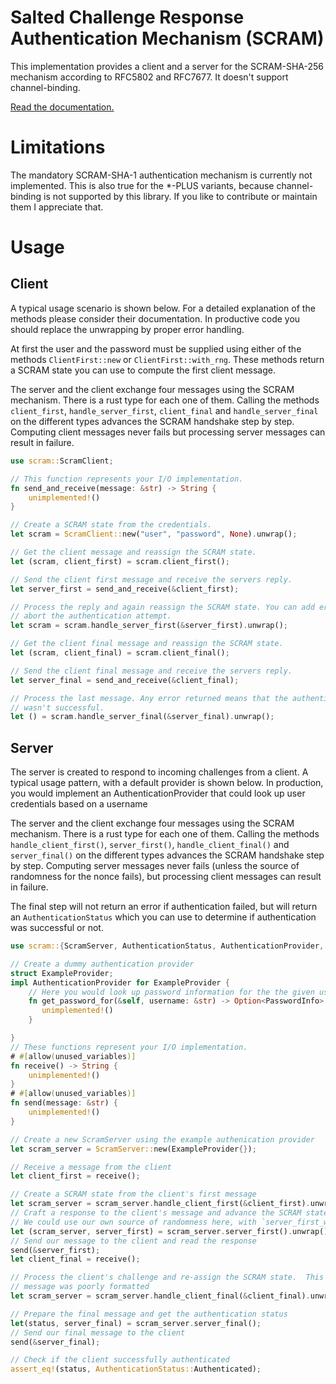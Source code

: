 # Salted Challenge Response Authentication Mechanism (SCRAM)

This implementation provides a client and a server for the SCRAM-SHA-256 mechanism according to
RFC5802 and RFC7677. It doesn't support channel-binding.

[Read the documentation.](https://tomprogrammer.github.io/scram/scram/index.html)

# Limitations

The mandatory SCRAM-SHA-1 authentication mechanism is currently not implemented. This is also true
for the *-PLUS variants, because channel-binding is not supported by this library. If you like to
contribute or maintain them I appreciate that.

# Usage

## Client

A typical usage scenario is shown below. For a detailed explanation of the methods please
consider their documentation. In productive code you should replace the unwrapping by proper
error handling.

At first the user and the password must be supplied using either of the methods
`ClientFirst::new` or `ClientFirst::with_rng`. These methods return a SCRAM
state you can use to compute the first client message.

The server and the client exchange four messages using the SCRAM mechanism. There is a rust type
for each one of them. Calling the methods `client_first`, `handle_server_first`, `client_final`
and `handle_server_final` on the different types advances the SCRAM handshake step by step.
Computing client messages never fails but processing server messages can result in failure.

```rust
use scram::ScramClient;

// This function represents your I/O implementation.
fn send_and_receive(message: &str) -> String {
    unimplemented!()
}

// Create a SCRAM state from the credentials.
let scram = ScramClient::new("user", "password", None).unwrap();

// Get the client message and reassign the SCRAM state.
let (scram, client_first) = scram.client_first();

// Send the client first message and receive the servers reply.
let server_first = send_and_receive(&client_first);

// Process the reply and again reassign the SCRAM state. You can add error handling to
// abort the authentication attempt.
let scram = scram.handle_server_first(&server_first).unwrap();

// Get the client final message and reassign the SCRAM state.
let (scram, client_final) = scram.client_final();

// Send the client final message and receive the servers reply.
let server_final = send_and_receive(&client_final);

// Process the last message. Any error returned means that the authentication attempt
// wasn't successful.
let () = scram.handle_server_final(&server_final).unwrap();
```

## Server

The server is created to respond to incoming challenges from a client.  A typical usage pattern,
with a default provider is shown below.  In production, you would implement an AuthenticationProvider
that could look up user credentials based on a username

The server and the client exchange four messages using the SCRAM mechanism. There is a rust type for
each one of them. Calling the methods `handle_client_first()`, `server_first()`,
`handle_client_final()` and `server_final()` on the different types advances the SCRAM handshake
step by step. Computing server messages never fails (unless the source of randomness for the nonce
fails), but processing client messages can result in failure.

The final step will not return an error if authentication failed, but will return an
`AuthenticationStatus` which you can use to determine if authentication was successful or not.

```rust
use scram::{ScramServer, AuthenticationStatus, AuthenticationProvider, PasswordInfo};

// Create a dummy authentication provider
struct ExampleProvider;
impl AuthenticationProvider for ExampleProvider {
    // Here you would look up password information for the the given username
    fn get_password_for(&self, username: &str) -> Option<PasswordInfo> {
       unimplemented!()
    }

}
// These functions represent your I/O implementation.
# #[allow(unused_variables)]
fn receive() -> String {
    unimplemented!()
}
# #[allow(unused_variables)]
fn send(message: &str) {
    unimplemented!()
}

// Create a new ScramServer using the example authenication provider
let scram_server = ScramServer::new(ExampleProvider{});

// Receive a message from the client
let client_first = receive();

// Create a SCRAM state from the client's first message
let scram_server = scram_server.handle_client_first(&client_first).unwrap();
// Craft a response to the client's message and advance the SCRAM state
// We could use our own source of randomness here, with `server_first_with_rng()`
let (scram_server, server_first) = scram_server.server_first().unwrap();
// Send our message to the client and read the response
send(&server_first);
let client_final = receive();

// Process the client's challenge and re-assign the SCRAM state.  This could fail if the
// message was poorly formatted
let scram_server = scram_server.handle_client_final(&client_final).unwrap();

// Prepare the final message and get the authentication status
let(status, server_final) = scram_server.server_final();
// Send our final message to the client
send(&server_final);

// Check if the client successfully authenticated
assert_eq!(status, AuthenticationStatus::Authenticated);
```
